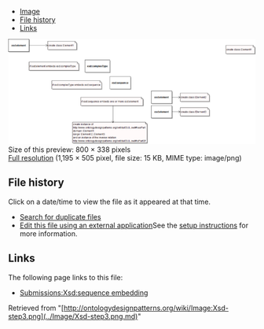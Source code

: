 * [Image](../Image/Xsd-step3.png.md#file)
* [File history](../Image/Xsd-step3.png.md#filehistory)
* [Links](../Image/Xsd-step3.png.md#filelinks)

[![Image:Xsd-step3.png](../images/thumb/3/35/Xsd-step3.png/800px-Xsd-step3.png)](../../images/3/35/Xsd-step3.png)  
Size of this preview: 800 × 338 pixels  
[Full resolution](../../images/3/35/Xsd-step3.png)‎ (1,195 × 505 pixel, file size: 15 KB, MIME type: image/png)

## File history

Click on a date/time to view the file as it appeared at that time.



  
* [Search for duplicate files](http://ontologydesignpatterns.org/wiki/Special:FileDuplicateSearch/Xsd-step3.png "Special:FileDuplicateSearch/Xsd-step3.png")
* [Edit this file using an external application](http://ontologydesignpatterns.org/wiki/index.php?title=Image:Xsd-step3.png&action=edit&externaledit=true&mode=file "Image:Xsd-step3.png")See the [setup instructions](http://www.mediawiki.org/wiki/Manual:External_editors "http://www.mediawiki.org/wiki/Manual:External_editors") for more information.

## Links



The following page links to this file:


* [Submissions:Xsd:sequence embedding](../Submissions/Xsd/sequence_embedding.md "Submissions:Xsd:sequence embedding")


Retrieved from "[http://ontologydesignpatterns.org/wiki/Image:Xsd-step3.png](../Image/Xsd-step3.png.md)"